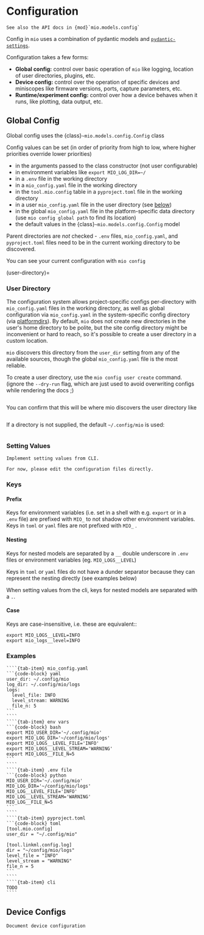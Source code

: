 # Configuration

```{tip}
See also the API docs in {mod}`mio.models.config`
```

Config in `mio` uses a combination of pydantic models and
[`pydantic-settings`](https://docs.pydantic.dev/latest/concepts/pydantic_settings/).

Configuration takes a few forms:

- **Global config:** control over basic operation of `mio` like logging,
  location of user directories, plugins, etc.
- **Device config:** control over the operation of specific devices and miniscopes like
  firmware versions, ports, capture parameters, etc.
- **Runtime/experiment config:** control over how a device behaves when it runs, like
  plotting, data output, etc.

## Global Config

Global config uses the {class}`~mio.models.config.Config` class

Config values can be set (in order of priority from high to low, where higher
priorities override lower priorities)

* in the arguments passed to the class constructor (not user configurable)
* in environment variables like `export MIO_LOG_DIR=~/`
* in a `.env` file in the working directory
* in a `mio_config.yaml` file in the working directory
* in the `tool.mio.config` table in a `pyproject.toml` file in the working directory
* in a user `mio_config.yaml` file in the user directory (see [below](user-directory))
* in the global `mio_config.yaml` file in the platform-specific data directory
  (use `mio config global path` to find its location)
* the default values in the {class}`~mio.models.config.Config` model

Parent directories are _not_ checked - `.env` files, `mio_config.yaml`, and `pyproject.toml`
files need to be in the current working directory to be discovered.

You can see your current configuration with `mio config`

(user-directory)=
### User Directory

The configuration system allows project-specific configs per-directory with
`mio_config.yaml` files in the working directory, as well as global configuration
via `mio_config.yaml` in the system-specific config directory 
(via [platformdirs](https://pypi.org/project/platformdirs/)). 
By default, `mio` does not create new directories in the user's home directory
to be polite, but the site config directory might be inconvenient or hard to reach,
so it's possible to create a user directory in a custom location.

`mio` discovers this directory from the `user_dir` setting from 
any of the available sources, though the global `mio_config.yaml` file is the most reliable.

To create a user directory, use the `mio config user create` command.
(ignore the `--dry-run` flag, which are just used to avoid
overwriting configs while rendering the docs ;)

```{command-output} mio config user create ~/my_new_directory --dry-run
```   

You can confirm that this will be where mio discovers the user directory like

```{command-output} mio config user path
```

If a directory is not supplied, the default `~/.config/mio` is used:

```{command-output} mio config user create --dry-run
```

### Setting Values

```{todo}
Implement setting values from CLI.

For now, please edit the configuration files directly.
```

### Keys

#### Prefix

Keys for environment variables (i.e. set in a shell with e.g. `export` or in a `.env` file)
are prefixed with `MIO_` to not shadow other environment variables.
Keys in `toml` or `yaml` files are not prefixed with `MIO_` .

#### Nesting

Keys for nested models are separated by a `__` double underscore in `.env`
files or environment variables (eg. `MIO_LOGS__LEVEL`)

Keys in `toml` or `yaml` files do not have a dunder separator because
they can represent the nesting directly (see examples below)

When setting values from the cli, keys for nested models are separated with a `.`.

#### Case

Keys are case-insensitive, i.e. these are equivalent::

    export MIO_LOGS__LEVEL=INFO
    export mio_logs__level=INFO

### Examples

`````{tab-set}
````{tab-item} mio_config.yaml
```{code-block} yaml
user_dir: ~/.config/mio
log_dir: ~/.config/mio/logs
logs:
  level_file: INFO
  level_stream: WARNING
  file_n: 5
``` 
````
````{tab-item} env vars
```{code-block} bash
export MIO_USER_DIR='~/.config/mio'
export MIO_LOG_DIR='~/config/mio/logs'
export MIO_LOGS__LEVEL_FILE='INFO'
export MIO_LOGS__LEVEL_STREAM='WARNING'
export MIO_LOGS__FILE_N=5
```
````
````{tab-item} .env file
```{code-block} python
MIO_USER_DIR='~/.config/mio'
MIO_LOG_DIR='~/config/mio/logs'
MIO_LOG__LEVEL_FILE='INFO'
MIO_LOG__LEVEL_STREAM='WARNING'
MIO_LOG__FILE_N=5
```
````
````{tab-item} pyproject.toml
```{code-block} toml
[tool.mio.config]
user_dir = "~/.config/mio"

[tool.linkml.config.log]
dir = "~/config/mio/logs"
level_file = "INFO"
level_stream = "WARNING"
file_n = 5
``` 
````
````{tab-item} cli
TODO
````
`````

## Device Configs

```{todo}
Document device configuration
```